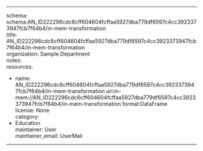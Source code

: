 


---  
schema: schema:AN_ID222296cdc6cff604604fcffaa5927dba779df6597c4cc3923373947fcb7f64b4/in-mem-transformation  
title: AN_ID222296cdc6cff604604fcffaa5927dba779df6597c4cc3923373947fcb7f64b4/in-mem-transformation  
organization: Sample Department  
notes:   
resources:  
- name: AN_ID222296cdc6cff604604fcffaa5927dba779df6597c4cc3923373947fcb7f64b4/in-mem-transformation 
 url:in-mem://AN_ID222296cdc6cff604604fcffaa5927dba779df6597c4cc3923373947fcb7f64b4/in-mem-transformation 
 format:DataFrame  
license: None  
category:
 - Education  
maintainer: User  
maintainer_email: UserMail  
---